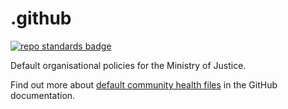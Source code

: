 # .github

[![repo standards badge](https://img.shields.io/badge/dynamic/json?color=blue&flat-square&logo=github&label=MoJ%20Compliant&query=%24.result&url=https%3A%2F%2Foperations-engineering-reports.cloud-platform.service.justice.gov.uk%2Fapi%2Fv1%2Fcompliant_public_repositories%2Fgithub)](https://operations-engineering-reports.cloud-platform.service.justice.gov.uk/public_github_repositories#.github "Link to report")

Default organisational policies for the Ministry of Justice.

Find out more about [default community health files](https://docs.github.com/en/communities/setting-up-your-project-for-healthy-contributions/creating-a-default-community-health-file) in the GitHub documentation.
